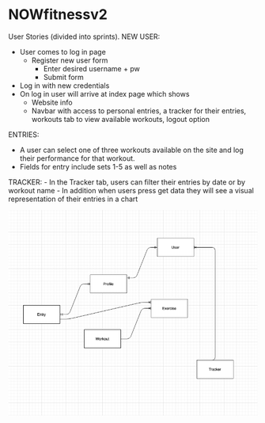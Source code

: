# NOWfitnessv2


User Stories (divided into sprints).
  NEW USER: 
  - User comes to log in page 
    - Register new user form
      - Enter desired username + pw 
      - Submit form
  - Log in with new credentials 
  - On log in user will arrive at index page which shows 
    - Website info 
    - Navbar with access to personal entries, a tracker for their entries, workouts tab to view available workouts, logout option 
  
  ENTRIES:
  - A user can select one of three workouts available on the site and log their performance for that workout.
  - Fields for entry include sets 1-5 as well as notes

TRACKER:
    - In the Tracker tab, users can filter their entries by date or by workout name 
    - In addition when users press get data they will see a visual representation of their entries in a chart 

![ERD](assets/images/ERD.png)